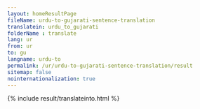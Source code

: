 ```yaml
---
layout: homeResultPage
fileName: urdu-to-gujarati-sentence-translation
translatein: urdu_to_gujarati
folderName : translate
lang: ur
from: ur
to: gu
langname: urdu-to
permalink: /ur/urdu-to-gujarati-sentence-translation/result
sitemap: false
nointernationalization: true
---
```

{% include result/translateinto.html %}

<script src="/js/result/translation.js" data-foldername="{{page.folderName}}" data-lang="{{page.lang}}"></script>
